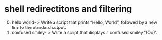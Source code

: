 # shell redirectitons and filtering
0. hello world- > Write a script that prints “Hello, World”, followed by a new line to the standard output.
1. confused smiley- > Write a script that displays a confused smiley "(Ôo)'.
